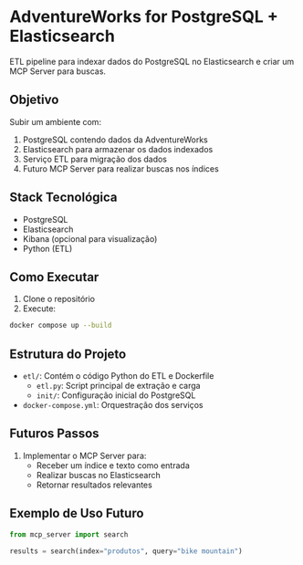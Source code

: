 # AdventureWorks for PostgreSQL + Elasticsearch

ETL pipeline para indexar dados do PostgreSQL no Elasticsearch e criar um MCP Server para buscas.

## Objetivo

Subir um ambiente com:
1. PostgreSQL contendo dados da AdventureWorks
2. Elasticsearch para armazenar os dados indexados
3. Serviço ETL para migração dos dados
4. Futuro MCP Server para realizar buscas nos índices

## Stack Tecnológica
- PostgreSQL
- Elasticsearch
- Kibana (opcional para visualização)
- Python (ETL)

## Como Executar

1. Clone o repositório
2. Execute:
```bash
docker compose up --build
```

## Estrutura do Projeto

- `etl/`: Contém o código Python do ETL e Dockerfile
  - `etl.py`: Script principal de extração e carga
  - `init/`: Configuração inicial do PostgreSQL
- `docker-compose.yml`: Orquestração dos serviços

## Futuros Passos

1. Implementar o MCP Server para:
   - Receber um índice e texto como entrada
   - Realizar buscas no Elasticsearch
   - Retornar resultados relevantes

## Exemplo de Uso Futuro

```python
from mcp_server import search

results = search(index="produtos", query="bike mountain")